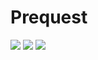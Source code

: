 # Prequest

![](https://img.shields.io/badge/Elixir-v1.10.4-blueviolet) ![](https://img.shields.io/badge/Phoenix-v1.5.4-orange) ![](https://img.shields.io/github/deployments/felipelincoln/prequest/prequest?label=deploy)
